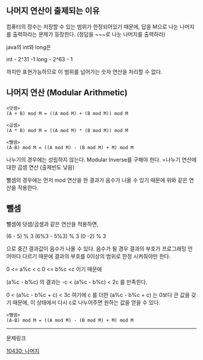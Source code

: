 ## 나머지 연산이 출제되는 이유
컴퓨터의 정수는 저장할 수 있는 범위가 한정되어있기 때문에, 답을 M으로 나눈 나머지를 출력하라는 문제가 등장한다. (정답을 ~~~로 나눈 나머지를 출력하라)

java의 int와 long은

int - 2^31 -1
long - 2^63 - 1

까지만 표현가능하므로 이 범위를 넘어가는 숫자 연산을 처리할 수 없다.

## 나머지 연산 (Modular Arithmetic)
```
<덧셈>
(A + B) mod M = ((A mod M) + (B mod M)) mod M

<곱셈>
(A * B) mod M = ((A mod M) * (B mod M)) mod M

<뺄셈>
(A-B) mod M = ((A mod M) - (B mod M) + M) mod M
```
나누기의 경우에는 성립하지 않는다. 
Modular Inverse를 구해야 한다.
=나누기 연산에 대한 곱셈 연산 (출제빈도 낮음)

뺼셈의 경우에는 먼저 mod 연산을 한 결과가 음수가 나올 수 있기 때문에 위와 같은 연산을 적용한다.


## 뺄셈
뺄셈에 덧셈/곱셈과 같은 연산을 적용하면,

(6 - 5) % 3
(6%3 - 5%3) % 3
(0 -2) % 3

으로 중간 결과값이 음수가 나올 수 있다.
음수가 될 경우 결과의 부호가 프로그래밍 언어마다 다르기 때문에 결과의 부호를 0이상의 범위로 한정 시켜줘야만 한다.

0 <= a%c < c
0 <= b%c <c
이기 때문에

(a%c - b%c) 의 결과는
-c < (a%c - b%c) < 2c 를 만족한다.

0 <  (a%c - b%c + c) < 3c
여기에 c 를 더한 (a%c - b%c + c) 는 0보다 큰 값을 갖기 때문에, 이 상태에서 다시 c로 나누어주면 원하는 값을 얻을 수 있다.

```
<뺄셈>
(A-B) mod M = ((A mod M) - (B mod M) + M) mod M
```

---
문제링크

[10430: 나머지](https://www.acmicpc.net/problem/10430)

<!--stackedit_data:
eyJoaXN0b3J5IjpbLTI3MjUzOTIxNyw4NTc0OTQ5XX0=
-->